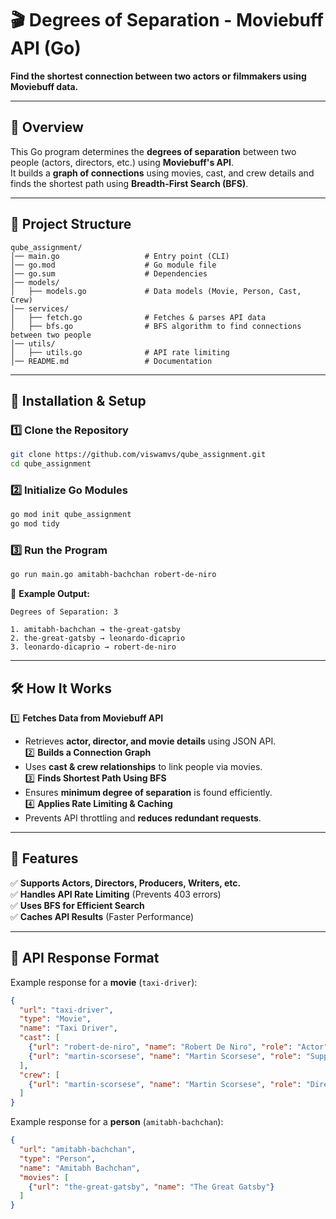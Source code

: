 # 🎬 Degrees of Separation - Moviebuff API (Go)
**Find the shortest connection between two actors or filmmakers using Moviebuff data.**  

---

## 📌 Overview  
This Go program determines the **degrees of separation** between two people (actors, directors, etc.) using **Moviebuff's API**.  
It builds a **graph of connections** using movies, cast, and crew details and finds the shortest path using **Breadth-First Search (BFS)**.

---

## 📂 Project Structure  
```
qube_assignment/
│── main.go                   # Entry point (CLI)
│── go.mod                    # Go module file
│── go.sum                    # Dependencies
│── models/
│   ├── models.go             # Data models (Movie, Person, Cast, Crew)
│── services/
│   ├── fetch.go              # Fetches & parses API data
│   ├── bfs.go                # BFS algorithm to find connections between two people
│── utils/
│   ├── utils.go              # API rate limiting
│── README.md                 # Documentation
```

---

## 🚀 Installation & Setup  

### 1️⃣ Clone the Repository  
```sh
git clone https://github.com/viswamvs/qube_assignment.git
cd qube_assignment
```

### 2️⃣ Initialize Go Modules  
```sh
go mod init qube_assignment
go mod tidy
```

### 3️⃣ Run the Program  
```sh
go run main.go amitabh-bachchan robert-de-niro
```
📌 **Example Output:**  
```
Degrees of Separation: 3

1. amitabh-bachchan → the-great-gatsby
2. the-great-gatsby → leonardo-dicaprio
3. leonardo-dicaprio → robert-de-niro
```

---

## 🛠 How It Works  
1️⃣ **Fetches Data from Moviebuff API**  
   - Retrieves **actor, director, and movie details** using JSON API.  
2️⃣ **Builds a Connection Graph**  
   - Uses **cast & crew relationships** to link people via movies.  
3️⃣ **Finds Shortest Path Using BFS**  
   - Ensures **minimum degree of separation** is found efficiently.  
4️⃣ **Applies Rate Limiting & Caching**  
   - Prevents API throttling and **reduces redundant requests**.  

---

## 📌 Features  
✅ **Supports Actors, Directors, Producers, Writers, etc.**  
✅ **Handles API Rate Limiting** (Prevents 403 errors)  
✅ **Uses BFS for Efficient Search**  
✅ **Caches API Results** (Faster Performance)  

---

## 📝 API Response Format  
Example response for a **movie** (`taxi-driver`):  
```json
{
  "url": "taxi-driver",
  "type": "Movie",
  "name": "Taxi Driver",
  "cast": [
    {"url": "robert-de-niro", "name": "Robert De Niro", "role": "Actor"},
    {"url": "martin-scorsese", "name": "Martin Scorsese", "role": "Supporting Actor"}
  ],
  "crew": [
    {"url": "martin-scorsese", "name": "Martin Scorsese", "role": "Director"}
  ]
}
```

Example response for a **person** (`amitabh-bachchan`):  
```json
{
  "url": "amitabh-bachchan",
  "type": "Person",
  "name": "Amitabh Bachchan",
  "movies": [
    {"url": "the-great-gatsby", "name": "The Great Gatsby"}
  ]
}
```
